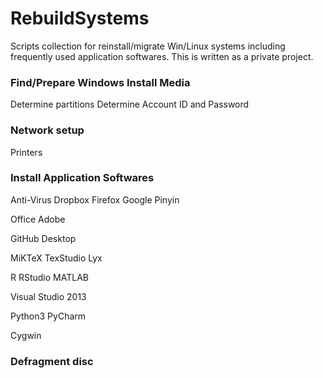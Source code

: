 # RebuildSystems
Scripts collection for reinstall/migrate Win/Linux systems including frequently used application softwares. This is written as a private project.
### Find/Prepare Windows Install Media
Determine partitions
Determine Account ID and Password

### Network setup
Printers

### Install Application Softwares
Anti-Virus
Dropbox
Firefox
Google Pinyin

Office
Adobe

GitHub Desktop

MiKTeX
TexStudio
Lyx

R
RStudio
MATLAB

Visual Studio 2013

Python3
PyCharm

Cygwin

### Defragment disc
